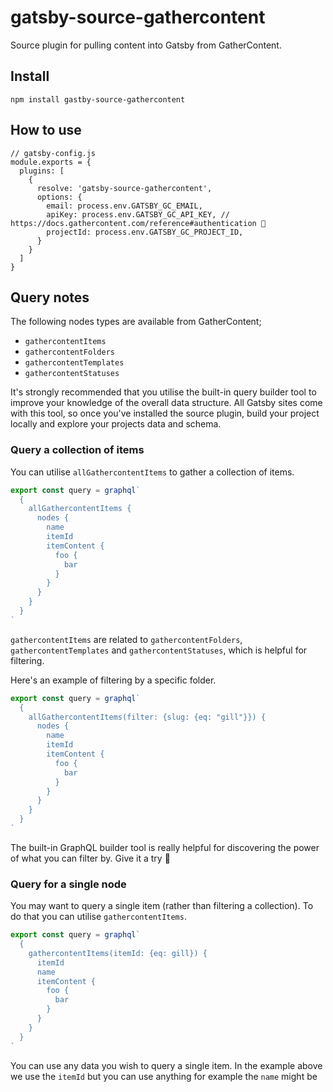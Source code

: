 # gatsby-source-gathercontent

Source plugin for pulling content into Gatsby from GatherContent. 

## Install

```
npm install gastby-source-gathercontent 
```

## How to use

```
// gatsby-config.js
module.exports = {
  plugins: [
    {
      resolve: 'gatsby-source-gathercontent',
      options: {
        email: process.env.GATSBY_GC_EMAIL,
        apiKey: process.env.GATSBY_GC_API_KEY, // https://docs.gathercontent.com/reference#authentication 🔑
        projectId: process.env.GATSBY_GC_PROJECT_ID,
      }
    }
  ]
}
```

## Query notes

The following nodes types are available from GatherContent;

- `gathercontentItems`
- `gathercontentFolders`
- `gathercontentTemplates`
- `gathercontentStatuses`

It's strongly recommended that you utilise the built-in query builder tool to improve your knowledge of the overall data structure. All Gatsby sites come with this tool, so once you've installed the source plugin, build your project locally and explore your projects data and schema. 

### Query a collection of items

You can utilise `allGathercontentItems` to gather a collection of items.

```javascript
export const query = graphql`
  {
    allGathercontentItems {
      nodes {
        name
        itemId
        itemContent {
          foo {
            bar
          }
        }
      }
    }
  }
`
```

`gathercontentItems` are related to `gathercontentFolders`, `gathercontentTemplates` and `gathercontentStatuses`, which is helpful for filtering.

Here's an example of filtering by a specific folder.

```javascript
export const query = graphql`
  {
    allGathercontentItems(filter: {slug: {eq: "gill"}}) {
      nodes {
        name
        itemId
        itemContent {
          foo {
            bar
          }
        }
      }
    }
  }
`
```

The built-in GraphQL builder tool is really helpful for discovering the power of what you can filter by. Give it a try 🙂 

### Query for a single node

You may want to query a single item (rather than filtering a collection). To do that you can utilise `gathercontentItems`.

```javascript
export const query = graphql`
  {
    gathercontentItems(itemId: {eq: gill}) {
      itemId
      name
      itemContent {
        foo {
          bar
        }
      }
    }
  }
`
```

You can use any data you wish to query a single item. In the example above we use the `itemId` but you can use anything for example the `name` might be 